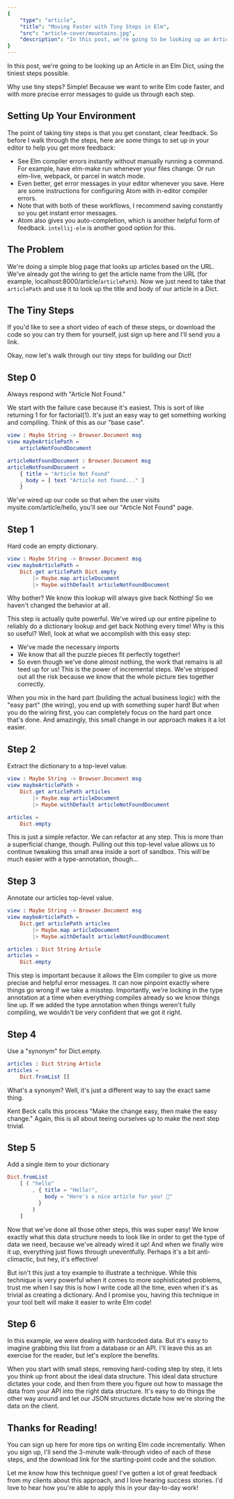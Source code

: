 ```yaml
---
{
    "type": "article",
    "title": "Moving Faster with Tiny Steps in Elm",
    "src": "article-cover/mountains.jpg",
    "description": "In this post, we're going to be looking up an Article in an Elm Dict, using the tiniest steps possible."
}
---
```


In this post, we're going to be looking up an Article in an Elm Dict, using the tiniest steps possible.

Why use tiny steps? Simple! Because we want to write Elm code faster, and with more precise error messages to guide us through each step.

## Setting Up Your Environment

The point of taking tiny steps is that you get constant, clear feedback. So before I walk through the steps, here are some things to set up in your editor to help you get more feedback:

- See Elm compiler errors instantly without manually running a command. For example, have elm-make run whenever your files change. Or run elm-live, webpack, or parcel in watch mode.
- Even better, get error messages in your editor whenever you save. Here are some instructions for configuring Atom with in-editor compiler errors.
- Note that with both of these workflows, I recommend saving constantly so you get instant error messages.
- Atom also gives you auto-completion, which is another helpful form of feedback. `intellij-elm` is another good option for this.

## The Problem

We're doing a simple blog page that looks up articles based on the URL. We've already got the wiring to get the article name from the URL (for example, localhost:8000/article/`articlePath`). Now we just need to take that `articlePath` and use it to look up the title and body of our article in a Dict.

## The Tiny Steps

If you'd like to see a short video of each of these steps, or download the code so you can try them for yourself, just sign up here and I'll send you a link.

Okay, now let's walk through our tiny steps for building our Dict!

## Step 0

Always respond with "Article Not Found."

We start with the failure case because it's easiest. This is sort of like returning 1 for for factorial(1). It's just an easy way to get something working and compiling. Think of this as our "base case".


```elm
view : Maybe String -> Browser.Document msg
view maybeArticlePath =
    articleNotFoundDocument

articleNotFoundDocument : Browser.Document msg
articleNotFoundDocument =
    { title = "Article Not Found"
    , body = [ text "Article not found..." ]
    }
```

We've wired up our code so that when the user visits mysite.com/article/hello, you'll see our "Article Not Found" page.

## Step 1

Hard code an empty dictionary.

```elm
view : Maybe String -> Browser.Document msg
view maybeArticlePath =
    Dict.get articlePath Dict.empty
        |> Maybe.map articleDocument
        |> Maybe.withDefault articleNotFoundDocument
```

Why bother? We know this lookup will always give back Nothing! So we haven't changed the behavior at all.

This step is actually quite powerful. We've wired up our entire pipeline to reliably do a dictionary lookup and get back Nothing every time! Why is this so useful? Well, look at what we accomplish with this easy step:

- We've made the necessary imports
- We know that all the puzzle pieces fit perfectly together!
- So even though we've done almost nothing, the work that remains is all teed up for us! This is the power of incremental steps. We've stripped out all the risk because we know that the whole picture ties together correctly.

When you mix in the hard part (building the actual business logic) with the "easy part" (the wiring), you end up with something super hard! But when you do the wiring first, you can completely focus on the hard part once that's done. And amazingly, this small change in our approach makes it a lot easier.

## Step 2

Extract the dictionary to a top-level value.

```elm
view : Maybe String -> Browser.Document msg
view maybeArticlePath =
    Dict.get articlePath articles
        |> Maybe.map articleDocument
        |> Maybe.withDefault articleNotFoundDocument

articles =
    Dict.empty
```

This is just a simple refactor. We can refactor at any step. This is more than a superficial change, though. Pulling out this top-level value allows us to continue tweaking this small area inside a sort of sandbox. This will be much easier with a type-annotation, though…

## Step 3

Annotate our articles top-level value.

```elm
view : Maybe String -> Browser.Document msg
view maybeArticlePath =
    Dict.get articlePath articles
        |> Maybe.map articleDocument
        |> Maybe.withDefault articleNotFoundDocument

articles : Dict String Article
articles =
    Dict.empty
```

This step is important because it allows the Elm compiler to give us more precise and helpful error messages. It can now pinpoint exactly where things go wrong if we take a misstep. Importantly, we're locking in the type annotation at a time when everything compiles already so we know things line up. If we added the type annotation when things weren't fully compiling, we wouldn't be very confident that we got it right.

## Step 4

Use a "synonym" for Dict.empty.

```elm
articles : Dict String Article
articles =
    Dict.fromList []
```

What's a synonym? Well, it's just a different way to say the exact same thing.

Kent Beck calls this process "Make the change easy, then make the easy change." Again, this is all about teeing ourselves up to make the next step trivial.

## Step 5

Add a single item to your dictionary

```elm
Dict.fromList
    [ ( "hello"
        , { title = "Hello!",
            body = "Here's a nice article for you! 🎉"
          }
        )
    ]
```

Now that we've done all those other steps, this was super easy! We know exactly what this data structure needs to look like in order to get the type of data we need, because we've already wired it up! And when we finally wire it up, everything just flows through uneventfully. Perhaps it's a bit anti-climactic, but hey, it's effective!

But isn't this just a toy example to illustrate a technique. While this technique is very powerful when it comes to more sophisticated problems, trust me when I say this is how I write code all the time, even when it's as trivial as creating a dictionary. And I promise you, having this technique in your tool belt will make it easier to write Elm code!

## Step 6

In this example, we were dealing with hardcoded data. But it's easy to imagine grabbing this list from a database or an API. I'll leave this as an exercise for the reader, but let's explore the benefits.

When you start with small steps, removing hard-coding step by step, it lets you think up front about the ideal data structure. This ideal data structure dictates your code, and then from there you figure out how to massage the data from your API into the right data structure. It's easy to do things the other way around and let our JSON structures dictate how we're storing the data on the client.

## Thanks for Reading!

You can sign up here for more tips on writing Elm code incrementally. When you sign up, I'll send the 3-minute walk-through video of each of these steps, and the download link for the starting-point code and the solution.

Let me know how this technique goes! I've gotten a lot of great feedback from my clients about this approach, and I love hearing success stories. I'd love to hear how you're able to apply this in your day-to-day work!
